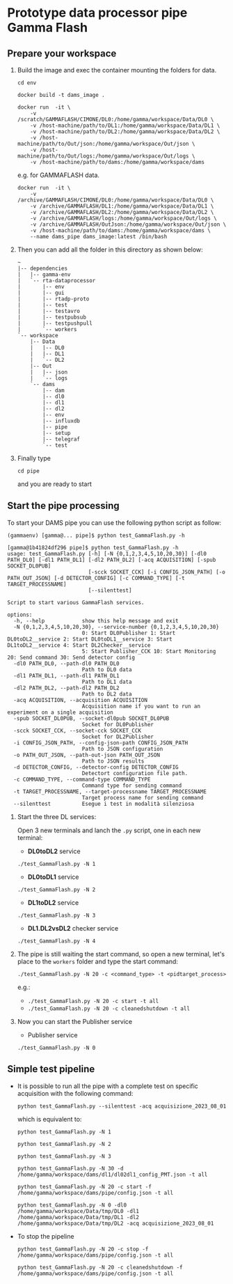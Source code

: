 # __Prototype data processor pipe Gamma Flash__

## Prepare your workspace

1. Build the image and exec the container mounting the folders for data.

    ```[bash]
    cd env

    docker build -t dams_image .

    docker run  -it \
        -v /scratch/GAMMAFLASH/CIMONE/DL0:/home/gamma/workspace/Data/DL0 \
        -v /host-machine/path/to/DL1:/home/gamma/workspace/Data/DL1 \
        -v /host-machine/path/to/DL2:/home/gamma/workspace/Data/DL2 \
        -v /host-machine/path/to/Out/json:/home/gamma/workspace/Out/json \
        -v /host-machine/path/to/Out/logs:/home/gamma/workspace/Out/logs \
        -v /host-machine/path/to/dams:/home/gamma/workspace/dams
    ```

    e.g. for GAMMAFLASH data.

    ```[bash]
    docker run  -it \
        -v /archive/GAMMAFLASH/CIMONE/DL0:/home/gamma/workspace/Data/DL0 \
        -v /archive/GAMMAFLASH/DL1:/home/gamma/workspace/Data/DL1 \
        -v /archive/GAMMAFLASH/DL2:/home/gamma/workspace/Data/DL2 \
        -v /archive/GAMMAFLASH/logs:/home/gamma/workspace/Out/logs \
        -v /archive/GAMMAFLASH/OutJson:/home/gamma/workspace/Out/json \
        -v /host-machine/path/to/dams:/home/gamma/workspace/dams \
        --name dams_pipe dams_image:latest /bin/bash
    ```

2. Then you can add all the folder in this directory as shown below:

    ```[bash]
    ~
    |-- dependencies
    |   |-- gamma-env
    |   `-- rta-dataprocessor
    |       |-- env
    |       |-- gui
    |       |-- rtadp-proto
    |       |-- test
    |       |-- testavro
    |       |-- testpubsub
    |       |-- testpushpull
    |       `-- workers
    `-- workspace
        |-- Data
        |   |-- DL0
        |   |-- DL1
        |   `-- DL2
        |-- Out
        |   |-- json
        |   `-- logs
        `-- dams
            |-- dam
            |-- dl0
            |-- dl1
            |-- dl2
            |-- env
            |-- influxdb
            |-- pipe
            |-- setup
            |-- telegraf
            `-- test
    ```

3. Finally type

    ```[bash]
    cd pipe
    ```

    and you are ready to start

## Start the pipe processing

To start your DAMS pipe you can use the following python script as follow:
```[bash]
(gammaenv) [gamma@... pipe]$ python test_GammaFlash.py -h
```
```[bash]
[gamma@1b41824df296 pipe]$ python test_GammaFlash.py -h
usage: test_GammaFlash.py [-h] [-N {0,1,2,3,4,5,10,20,30}] [-dl0 PATH_DL0] [-dl1 PATH_DL1] [-dl2 PATH_DL2] [-acq ACQUISITION] [-spub SOCKET_DL0PUB]
                          [-scck SOCKET_CCK] [-i CONFIG_JSON_PATH] [-o PATH_OUT_JSON] [-d DETECTOR_CONFIG] [-c COMMAND_TYPE] [-t TARGET_PROCESSNAME]
                          [--silenttest]

Script to start various GammaFlash services.

options:
  -h, --help            show this help message and exit
  -N {0,1,2,3,4,5,10,20,30}, --service-number {0,1,2,3,4,5,10,20,30}
                        0: Start DL0Publisher 1: Start DL0toDL2__service 2: Start DL0toDL1__service 3: Start DL1toDL2__service 4: Start DL2Checker__service
                        5: Start Publisher_CCK 10: Start Monitoring 20: Send command 30: Send detector config
  -dl0 PATH_DL0, --path-dl0 PATH_DL0
                        Path to DL0 data
  -dl1 PATH_DL1, --path-dl1 PATH_DL1
                        Path to DL1 data
  -dl2 PATH_DL2, --path-dl2 PATH_DL2
                        Path to DL2 data
  -acq ACQUISITION, --acquisition ACQUISITION
                        Acquisition name if you want to run an experiment on a single acquisition
  -spub SOCKET_DL0PUB, --socket-dl0pub SOCKET_DL0PUB
                        Socket for DL0Publisher
  -scck SOCKET_CCK, --socket-cck SOCKET_CCK
                        Socket for DL2Publisher
  -i CONFIG_JSON_PATH, --config-json-path CONFIG_JSON_PATH
                        Path to JSON configuration
  -o PATH_OUT_JSON, --path-out-json PATH_OUT_JSON
                        Path to JSON results
  -d DETECTOR_CONFIG, --detector-config DETECTOR_CONFIG
                        Detectort configuration file path.
  -c COMMAND_TYPE, --command-type COMMAND_TYPE
                        Command type for sending command
  -t TARGET_PROCESSNAME, --target-processname TARGET_PROCESSNAME
                        Target process name for sending command
  --silenttest          Esegue i test in modalità silenziosa
```

1. Start the three DL services:

    Open 3 new terminals and lanch the `.py` script, one in each new terminal:

    * __DL0toDL2__ service

    ```[bash]
    ./test_GammaFlash.py -N 1
    ```

    * __DL0toDL1__ service

    ```[bash]
    ./test_GammaFlash.py -N 2
    ```

    * __DL1toDL2__ service

    ```[bash]
    ./test_GammaFlash.py -N 3
    ```

    * __DL1.DL2vsDL2__ checker service

    ```[bash]
    ./test_GammaFlash.py -N 4
    ```

3. The pipe is still waiting the start command, so open a new terminal, let's place to the `workers` folder and type the start command:

    ```[bash]
    ./test_GammaFlash.py -N 20 -c <command_type> -t <pidtarget_process>
    ```

    e.g.:
    * `./test_GammaFlash.py -N 20 -c start -t all`
    * `./test_GammaFlash.py -N 20 -c cleanedshutdown -t all`

4. Now you can start the Publisher service

    * Publisher service

    ```[bash]
    ./test_GammaFlash.py -N 0
    ```

## Simple test pipeline

* It is possible to run all the pipe with a complete test on specific acquisition with the following command:

    ```[bash]
    python test_GammaFlash.py --silenttest -acq acquisizione_2023_08_01
    ````

    which is equivalent to:

    ```[bash]
    python test_GammaFlash.py -N 1 

    python test_GammaFlash.py -N 2

    python test_GammaFlash.py -N 3

    python test_GammaFlash.py -N 30 -d /home/gamma/workspace/dams/dl1/dl02dl1_config_PMT.json -t all

    python test_GammaFlash.py -N 20 -c start -f /home/gamma/workspace/dams/pipe/config.json -t all

    python test_GammaFlash.py -N 0 -dl0 /home/gamma/workspace/Data/tmp/DL0 -dl1 /home/gamma/workspace/Data/tmp/DL1 -dl2 /home/gamma/workspace/Data/tmp/DL2 -acq acquisizione_2023_08_01
    ```

* To stop the pipeline
    ```[python]
    python test_GammaFlash.py -N 20 -c stop -f /home/gamma/workspace/dams/pipe/config.json -t all

    python test_GammaFlash.py -N 20 -c cleanedshutdown -f /home/gamma/workspace/dams/pipe/config.json -t all
    ```